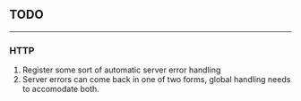 ﻿## TODO

---

### HTTP

1. Register some sort of automatic server error handling
2. Server errors can come back in one of two forms, global handling needs to accomodate both.